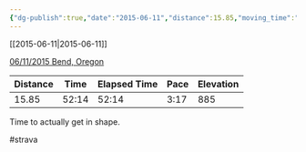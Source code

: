 ```yaml
---
{"dg-publish":true,"date":"2015-06-11","distance":15.85,"moving_time":"52:14","elapsed_time":"52:14","pace":"3:17","total_elevation_gain":885,"url":"https://www.strava.com/activities/323628622","permalink":"/01-personal/strava/2015-06-11-06-11-2015-bend-oregon/","dgPassFrontmatter":true}
---
```



[[2015-06-11\|2015-06-11]]

[06/11/2015 Bend, Oregon](https://www.strava.com/activities/323628622)

| Distance | Time  | Elapsed Time | Pace | Elevation |
| -------- | ----- | ------------ | ---- | --------- |
| 15.85    | 52:14 | 52:14        | 3:17 | 885       |


Time to actually get in shape.

#strava
